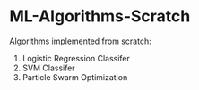 # ML-Algorithms-Scratch

Algorithms implemented from scratch:
1. Logistic Regression Classifer
2. SVM Classifer
3. Particle Swarm Optimization
